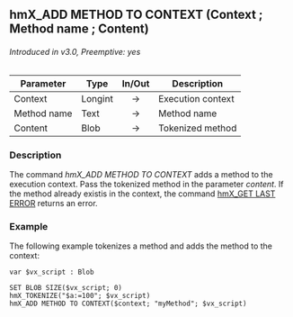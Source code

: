 ## hmX_ADD METHOD TO CONTEXT (Context ; Method name ; Content)
###### Introduced in v3.0, Preemptive: yes

|Parameter|Type|In/Out|Description
|---|---|:---:|---
|Context|Longint|→|Execution context
|Method name|Text|→|Method name
|Content|Blob|→|Tokenized method

### Description
The command *hmX_ADD METHOD TO CONTEXT* adds a method to the execution context. Pass the tokenized method in the parameter *content*.
If the method already existis in the context, the command [hmX_GET LAST ERROR](hmX_GetLastError.md) returns an error.

### Example
The following example tokenizes a method and adds the method to the context:

```4d
var $vx_script : Blob

SET BLOB SIZE($vx_script; 0)
hmX_TOKENIZE("$a:=100"; $vx_script)
hmX_ADD METHOD TO CONTEXT($context; "myMethod"; $vx_script)
```
